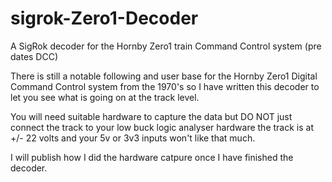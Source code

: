 # sigrok-Zero1-Decoder
A SigRok decoder for the Hornby Zero1 train Command Control system (pre dates DCC)

There is still a notable following and user base for the Hornby Zero1 Digital 
Command Control system from the 1970's so I have written this decoder to let you see what
is going on at the track level.

You will need suitable hardware to capture the data but DO NOT just connect the track to your
low buck logic analyser hardware the track is at +/- 22 volts and your 5v or 3v3 inputs won't
like that much.

I will publish how I did the hardware catpure once I have finished the decoder.
